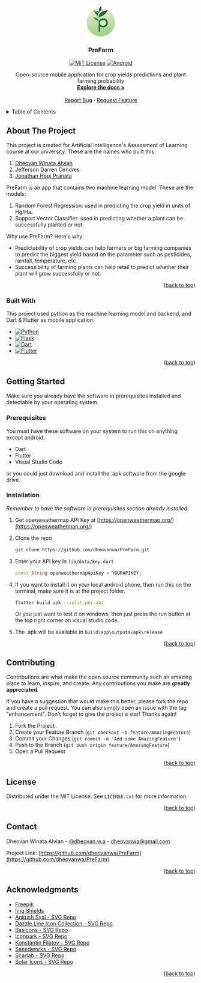 <a id="readme-top"></a>


<!-- PROJECT LOGO -->
<br />
<div align="center">
  <a href="images/PreFarm.png">
    <img src="images/PreFarm.png" alt="Logo" width="80" height="80">
  </a>

  <h3 align="center">PreFarm</h3>

[![MiT License][license-shield]][license-url]
[![Android][android-shield]][android-url]

  <p align="center">
    Open-source mobile application for crop yields predictions and plant farming probability
    <br />
    <a href="https://github.com/dheovanwa/PreFarm"><strong>Explore the docs »</strong></a>
    <br />
    <br />
    <a href="https://github.com/dheovanwa/PreFarm/issues/new?labels=bug&template=bug-report---.md">Report Bug</a>
    ·
    <a href="https://github.com/dheovanwa/PreFarm/issues/new?labels=enhancement&template=feature-request---.md">Request Feature</a>
  </p>
</div>



<!-- TABLE OF CONTENTS -->
<details>
  <summary>Table of Contents</summary>
  <ol>
    <li>
      <a href="#about-the-project">About The Project</a>
      <ul>
        <li><a href="#built-with">Built With</a></li>
      </ul>
    </li>
    <li>
      <a href="#getting-started">Getting Started</a>
      <ul>
        <li><a href="#prerequisites">Prerequisites</a></li>
        <li><a href="#installation">Installation</a></li>
      </ul>
    </li>
    <li><a href="#contributing">Contributing</a></li>
    <li><a href="#license">License</a></li>
    <li><a href="#contact">Contact</a></li>
    <li><a href="#acknowledgments">Acknowledgments</a></li>
  </ol>
</details>



<!-- ABOUT THE PROJECT -->
## About The Project

This project is created for Artificial Intelligence's Assessment of Learning course at our university. These are the names who built this:
1. [Dheovan Winata Alvian](https://www.linkedin.com/in/dheovan-wa/)
2. Jefferson Darren Cendres 
3. [Jonathan Hopi Pranata](https://www.linkedin.com/in/jonathan-hopi-pranata/)

PreFarm is an app that contains two machine learning model. These are the models:
1. Random Forest Regression: used in predicting the crop yield in units of Hg/Ha.
2. Support Vector Classifier: used in predicting whether a plant can be successfully planted or not.

Why use PreFarm? Here's why:
* Predictability of crop yields can help farmers or big farming companies to predict the biggest yield based on the parameter such as pesticides, rainfall, temperature, etc.
* Successibility of farming plants can help retail to predict whether their plant will grow successfully or not.

<p align="right">(<a href="#readme-top">back to top</a>)</p>


### Built With

This project used python as the machine learning model and backend, and Dart & Flutter as mobile application.

* [![Python][python-shield]][python-url]
* [![Flask][flask-shield]][flask-url]
* [![Dart][dart-shield]][dart-url]
* [![Flutter][flutter-shield]][flutter-url]

<p align="right">(<a href="#readme-top">back to top</a>)</p>


<!-- GETTING STARTED -->
## Getting Started

Make sure you already have the software in prerequisites installed and detectable by your operating system. 

### Prerequisites

You must have these software on your system to run this on anything except android:
* Dart
* Flutter
* Visual Studio Code

or you could just download and install the .apk software from the google drive.

### Installation

_Remember to have the software in prerequisites section already installed._

1. Get openweathermap API Key at [https://openweathermap.org/](https://openweathermap.org/)
2. Clone the repo

   ```sh
   git clone https://github.com/dheovanwa/PreFarm.git
   ```
3. Enter your API key in `lib/data/key.dart`

   ```dart
   const String openweathermapApiKey = YOURAPIKEY;
   ```
4. If you want to install it on your local android phone, then run this on the terminal, make sure it is at the project folder.

    ```sh
    flutter build apk --split-per-abi
    ```
    Or you just want to test it on windows, then just press the run button at the top right corner on visual studio code.

5. The .apk will be available in `build\app\outputs\apk\release`

<p align="right">(<a href="#readme-top">back to top</a>)</p>

<!-- CONTRIBUTING -->
## Contributing

Contributions are what make the open source community such an amazing place to learn, inspire, and create. Any contributions you make are **greatly appreciated**.

If you have a suggestion that would make this better, please fork the repo and create a pull request. You can also simply open an issue with the tag "enhancement".
Don't forget to give the project a star! Thanks again!

1. Fork the Project
2. Create your Feature Branch (`git checkout -b feature/AmazingFeature`)
3. Commit your Changes (`git commit -m 'Add some AmazingFeature'`)
4. Push to the Branch (`git push origin feature/AmazingFeature`)
5. Open a Pull Request

<p align="right">(<a href="#readme-top">back to top</a>)</p>


<!-- LICENSE -->
## License

Distributed under the MIT License. See `LICENSE.txt` for more information.

<p align="right">(<a href="#readme-top">back to top</a>)</p>


<!-- CONTACT -->
## Contact

Dheovan Winata Alvian - [@dheovan.w.a](https://www.instagram.com/dheovan.w.a/) - dheovanwa@gmail.com

Project Link: [https://github.com/dheovanwa/PreFarm](https://github.com/dheovanwa/PreFarm)

<p align="right">(<a href="#readme-top">back to top</a>)</p>



<!-- ACKNOWLEDGMENTS -->
## Acknowledgments

* [Freepik](https://www.freepik.com/)
* [Img Shields](https://shields.io)
* [Ankush Syal - SVG Repo](https://www.svgrepo.com/author/Ankush%20Syal/)
* [Dazzle Line Icon Collection - SVG Repo](https://www.svgrepo.com/collection/dazzle-line-icons/)
* [Basicons - SVG Repo](https://www.svgrepo.com/author/basicons/)
* [Iconpark - SVG Repo](https://www.svgrepo.com/author/IconPark/)
* [Konstantin Filatov - SVG Repo](https://www.svgrepo.com/author/Konstantin%20Filatov/)
* [Saeedworks - SVG Repo](https://www.svgrepo.com/author/Saeedworks/)
* [Scarlab - SVG Repo](https://www.svgrepo.com/author/scarlab/)
* [Solar Icons - SVG Repo](https://www.svgrepo.com/author/Solar%20Icons/)

<p align="right">(<a href="#readme-top">back to top</a>)</p>

<!-- MARKDOWN LINKS & IMAGES -->
[license-shield]: https://img.shields.io/badge/License-MIT-yellow.svg?style=for-the-badge
[license-url]: https://github.com/dheovanwa/PreFarm/blob/main/LICENSE
[android-shield]: https://img.shields.io/badge/Android-3DDC84?style=for-the-badge&logo=Android&logoColor=white
[android-url]: https://drive.google.com/drive/folders/1DVgiwbwA-Kh9QcDIExZ_hEUXLlZE1ha-?usp=drive_link
[python-shield]: https://img.shields.io/badge/Python-3776AB?style=for-the-badge&logo=python&logoColor=fff
[python-url]: https://www.python.org/
[flask-shield]: https://img.shields.io/badge/Flask-000?style=for-the-badge&logo=flask&logoColor=fff
[flask-url]: https://flask.palletsprojects.com/en/stable/
[dart-shield]: https://img.shields.io/badge/Dart-%25230175C2?style=for-the-badge&logo=dart&logoColor=fff&color=0175C2
[dart-url]: https://dart.dev/
[flutter-shield]: https://img.shields.io/badge/Flutter-02569B?style=for-the-badge&logo=flutter&logoColor=fff&color=02569B
[flutter-url]: https://flutter.dev/
